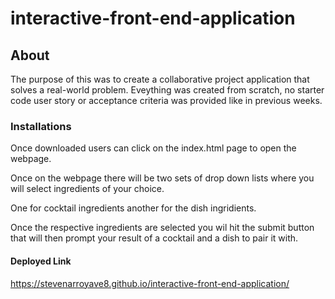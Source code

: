 # interactive-front-end-application
## About 
The purpose of this was to create a collaborative project application that solves a real-world problem. Eveything was created from scratch, no starter code user story or acceptance criteria was provided like in previous weeks.
### Installations
Once downloaded users can click on the index.html page to open the webpage.

Once on the webpage there will be two sets of drop down lists where you will select ingredients of your choice.

One for cocktail ingredients another for the dish ingridients.

Once the respective ingredients are selected you wil hit the submit button that will then prompt your result of a cocktail and a dish to pair it with.


#### Deployed Link
https://stevenarroyave8.github.io/interactive-front-end-application/
